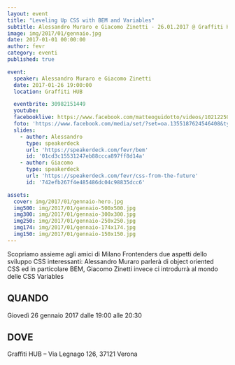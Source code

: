 ```yaml
---
layout: event
title: "Leveling Up CSS with BEM and Variables"
subtitle: Alessandro Muraro e Giacomo Zinetti - 26.01.2017 @ Graffiti HUB
image: img/2017/01/gennaio.jpg
date: 2017-01-01 00:00:00
author: fevr
category: eventi
published: true

event:
  speaker: Alessandro Muraro e Giacomo Zinetti
  date: 2017-01-26 19:00:00
  location: Graffiti HUB

  eventbrite: 30982151449
  youtube:
  facebooklive: https://www.facebook.com/matteoguidotto/videos/10212250312676884
  foto: 'https://www.facebook.com/media/set/?set=oa.1355187624546408&type=3'
  slides:
    - author: Alessandro
      type: speakerdeck
      url: 'https://speakerdeck.com/fevr/bem'
      id: '01cd3c15531247eb88ccca897ff8d14a'
    - author: Giacomo
      type: speakerdeck
      url: 'https://speakerdeck.com/fevr/css-from-the-future'
      id: '742efb267f4e485486dc04c98835dcc6'

assets:
  cover: img/2017/01/gennaio-hero.jpg
  img500: img/2017/01/gennaio-500x500.jpg
  img300: img/2017/01/gennaio-300x300.jpg
  img250: img/2017/01/gennaio-250x250.jpg
  img174: img/2017/01/gennaio-174x174.jpg
  img150: img/2017/01/gennaio-150x150.jpg
---
```


Scopriamo assieme agli amici di Milano Frontenders due aspetti dello sviluppo CSS interessanti: 
Alessandro Muraro parlerà di object oriented CSS ed in particolare BEM, 
Giacomo Zinetti invece ci introdurrà al mondo delle CSS Variables

## QUANDO
Giovedì 26 gennaio 2017 dalle 19:00 alle 20:30

## DOVE
Graffiti HUB – Via Legnago 126, 37121 Verona
